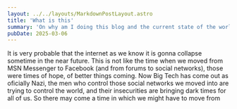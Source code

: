 ```yaml
---
layout: ../../layouts/MarkdownPostLayout.astro
title: 'What is this'
summary: 'On why am I doing this blog and the current state of the world.'
pubDate: 2025-03-06
---
```


It is very probable that the internet as we know it is gonna collapse sometime in the near future. 
This is not like the time when we moved from MSN Messenger to Facebook (and from forums to social networks), those were times of hope, 
of better things coming. Now Big Tech has come out as oficially Nazi, the men who control those social networks we moved into are trying to control the world, 
and their insecurities are bringing dark times for all of us. So there may come a time in which we might have to move from 